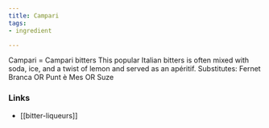 ```yaml
---
title: Campari
tags:
- ingredient

---
```

Campari = Campari bitters This popular Italian bitters is often mixed with soda, ice, and a twist of lemon and served as an apéritif. Substitutes: Fernet Branca OR Punt è Mes OR Suze

### Links

* [[bitter-liqueurs]]
